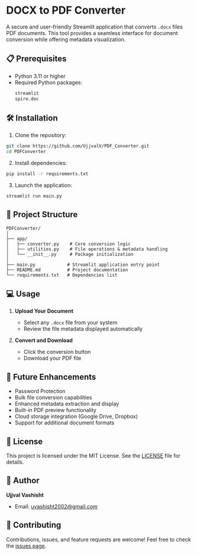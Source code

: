 # DOCX to PDF Converter

A secure and user-friendly Streamlit application that converts `.docx` files  PDF documents. This tool provides a seamless interface for document conversion while offering metadata visualization.


## 📋 Prerequisites

- Python 3.11 or higher
- Required Python packages:
  ```bash
  streamlit
  spire.doc
  ```

## 🛠️ Installation

1. Clone the repository:
```bash
git clone https://github.com/UjjvalV/PDF_Converter.git
cd PDFConverter
```

2. Install dependencies:
```bash
pip install -r requirements.txt
```

3. Launch the application:
```bash
streamlit run main.py
```

## 📁 Project Structure

```
PDFConverter/
│
├── app/
│   ├── converter.py    # Core conversion logic
│   ├── utilities.py    # File operations & metadata handling
│   └── __init__.py     # Package initialization
│
├── main.py            # Streamlit application entry point
├── README.md          # Project documentation
└── requirements.txt   # Dependencies list
```

## 💻 Usage

1. **Upload Your Document**
   - Select any `.docx` file from your system
   - Review the file metadata displayed automatically


2. **Convert and Download**
   - Click the conversion button
   - Download your PDF file
  

## 🌟 Future Enhancements

- Password Protection
- Bulk file conversion capabilities
- Enhanced metadata extraction and display
- Built-in PDF preview functionality
- Cloud storage integration (Google Drive, Dropbox)
- Support for additional document formats



## 📝 License

This project is licensed under the MIT License. See the [LICENSE](LICENSE) file for details.

## 👤 Author

**Ujjval Vashisht**
- Email: uvashisht2002@gmail.com


## 🤝 Contributing

Contributions, issues, and feature requests are welcome! Feel free to check the [issues page](../../issues).




